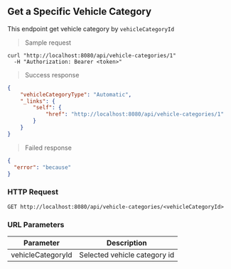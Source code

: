 ## Get a Specific Vehicle Category

This endpoint get vehicle category by <code>vehicleCategoryId</code>

> Sample request

```shell
curl "http://localhost:8080/api/vehicle-categories/1"
  -H "Authorization: Bearer <token>"
```

> Success response

```json
{
    "vehicleCategoryType": "Automatic",
    "_links": {
        "self": {
            "href": "http://localhost:8080/api/vehicle-categories/1"
        }
    }
}
```

> Failed response

```json
{
  "error": "because"
}
```

### HTTP Request

`GET http://localhost:8080/api/vehicle-categories/<vehicleCategoryId>`

### URL Parameters

Parameter | Description
--------- | -----------
vehicleCategoryId | Selected vehicle category id
